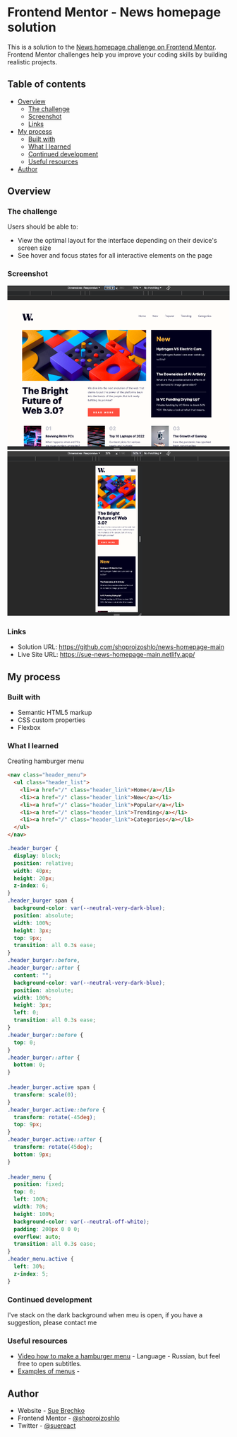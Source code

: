 # Frontend Mentor - News homepage solution

This is a solution to the [News homepage challenge on Frontend Mentor](https://www.frontendmentor.io/challenges/news-homepage-H6SWTa1MFl). Frontend Mentor challenges help you improve your coding skills by building realistic projects.

## Table of contents

- [Overview](#overview)
  - [The challenge](#the-challenge)
  - [Screenshot](#screenshot)
  - [Links](#links)
- [My process](#my-process)
  - [Built with](#built-with)
  - [What I learned](#what-i-learned)
  - [Continued development](#continued-development)
  - [Useful resources](#useful-resources)
- [Author](#author)

## Overview

### The challenge

Users should be able to:

- View the optimal layout for the interface depending on their device's screen size
- See hover and focus states for all interactive elements on the page

### Screenshot

![](./screenshot-desktop.png)
![](./screenshot-mobile.png)

### Links

- Solution URL: https://github.com/shoproizoshlo/news-homepage-main
- Live Site URL: https://sue-news-homepage-main.netlify.app/

## My process

### Built with

- Semantic HTML5 markup
- CSS custom properties
- Flexbox

### What I learned

Creating hamburger menu

```html
<nav class="header_menu">
  <ul class="header_list">
    <li><a href="/" class="header_link">Home</a></li>
    <li><a href="/" class="header_link">New</a></li>
    <li><a href="/" class="header_link">Popular</a></li>
    <li><a href="/" class="header_link">Trending</a></li>
    <li><a href="/" class="header_link">Categories</a></li>
  </ul>
</nav>
```

```css
.header_burger {
  display: block;
  position: relative;
  width: 40px;
  height: 20px;
  z-index: 6;
}
.header_burger span {
  background-color: var(--neutral-very-dark-blue);
  position: absolute;
  width: 100%;
  height: 3px;
  top: 9px;
  transition: all 0.3s ease;
}
.header_burger::before,
.header_burger::after {
  content: "";
  background-color: var(--neutral-very-dark-blue);
  position: absolute;
  width: 100%;
  height: 3px;
  left: 0;
  transition: all 0.3s ease;
}
.header_burger::before {
  top: 0;
}
.header_burger::after {
  bottom: 0;
}

.header_burger.active span {
  transform: scale(0);
}
.header_burger.active::before {
  transform: rotate(-45deg);
  top: 9px;
}
.header_burger.active::after {
  transform: rotate(45deg);
  bottom: 9px;
}

.header_menu {
  position: fixed;
  top: 0;
  left: 100%;
  width: 70%;
  height: 100%;
  background-color: var(--neutral-off-white);
  padding: 200px 0 0 0;
  overflow: auto;
  transition: all 0.3s ease;
}
.header_menu.active {
  left: 30%;
  z-index: 5;
}
```

### Continued development

I've stack on the dark background when meu is open, if you have a suggestion, please contact me

### Useful resources

- [Video how to make a hamburger menu](https://www.youtube.com/watch?v=chJQofBSx94&list=PLM6XATa8CAG6IJvQBkrTTNZmpIcyS2Avk&index=4) - Language - Russian, but feel free to open subtitles.
- [Examples of menus](https://alvarotrigo.com/blog/hamburger-menu-css/) -

## Author

- Website - [Sue Brechko](https://github.com/shoproizoshlo)
- Frontend Mentor - [@shoproizoshlo](https://www.frontendmentor.io/profile/shoproizoshlo)
- Twitter - [@suereact](https://www.twitter.com/suereact)
